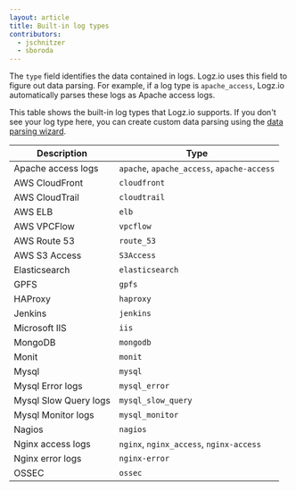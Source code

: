 ```yaml
---
layout: article
title: Built-in log types
contributors:
  - jschnitzer
  - sboroda
---
```


The `type` field identifies the data contained in logs. Logz.io uses this field to figure out data parsing. For example, if a log type is `apache_access`, Logz.io automatically parses these logs as Apache access logs.

This table shows the built-in log types that Logz.io supports. If you don't see your log type here, you can create custom data parsing using the [data parsing wizard](https://app.logz.io/#/dashboard/data-parsing/step1).

| Description           | Type                                       |
|-----------------------|--------------------------------------------|
| Apache access logs    | `apache`, `apache_access`, `apache-access` |
| AWS CloudFront        | `cloudfront`                               |
| AWS CloudTrail        | `cloudtrail`                               |
| AWS ELB               | `elb`                                      |
| AWS VPCFlow           | `vpcflow`                                  |
| AWS Route 53          | `route_53`                                 |
| AWS S3 Access         | `S3Access`                                 |
| Elasticsearch         | `elasticsearch`                            |
| GPFS                  | `gpfs`                                     |
| HAProxy               | `haproxy`                                  |
| Jenkins               | `jenkins`                                  |
| Microsoft IIS         | `iis`                                      |
| MongoDB               | `mongodb`                                  |
| Monit                 | `monit`                                    |
| Mysql                 | `mysql`                                    |
| Mysql Error logs      | `mysql_error`                              |
| Mysql Slow Query logs | `mysql_slow_query`                         |
| Mysql Monitor logs    | `mysql_monitor`                            |
| Nagios                | `nagios`                                   |
| Nginx access logs     | `nginx`, `nginx_access`, `nginx-access`    |
| Nginx error logs      | `nginx-error`                              |
| OSSEC                 | `ossec`                                    |
